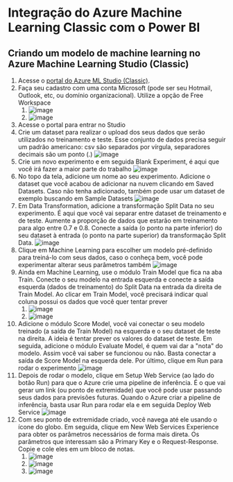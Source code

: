 # Integração do Azure Machine Learning Classic com o Power BI

## Criando um modelo de machine learning no Azure Machine Learning Studio (Classic)

1. Acesse o [portal do Azure ML Studio (Classic)](https://studio.azureml.net/).
2. Faça seu cadastro com uma conta Microsoft (pode ser seu Hotmail, Outlook, etc, ou domínio organizacional). Utilize a opção de Free Workspace
    1. ![image](https://user-images.githubusercontent.com/43036486/110165074-19d5a200-7dd1-11eb-8a18-7bcb6af4f241.png)
    2. ![image](https://user-images.githubusercontent.com/43036486/110165148-425d9c00-7dd1-11eb-86a6-426c2707be16.png)
3. Acesse o portal para entrar no Studio
4. Crie um dataset para realizar o upload dos seus dados que serão utilizados no treinamento e teste. Esse conjunto de dados precisa seguir um padrão americano: csv são separados por vírgula, separadores decimais são um ponto (.)
![image](https://user-images.githubusercontent.com/43036486/110165736-1abb0380-7dd2-11eb-8a35-d06820da162a.png)
5. Crie um novo experimento e em seguida Blank Experiment, é aqui que você irá fazer a maior parte do trabalho
![image](https://user-images.githubusercontent.com/43036486/110165854-4b9b3880-7dd2-11eb-977e-956341ce1dc5.png)
6. No topo da tela, adicione um nome ao seu experimento. Adicione o dataset que você acabou de adicionar na nuvem clicando em Saved Datasets. Caso não tenha adicionado, também pode usar um dataset de exemplo buscando em Sample Datasets
![image](https://user-images.githubusercontent.com/43036486/110166375-04617780-7dd3-11eb-8c86-77592b25f96d.png)
7. Em Data Transformation, adicione a transformação Split Data no seu experimento. É aqui que você vai separar entre dataset de treinamento e de teste. Aumente a proporção de dados que estarão em treinamento para algo entre 0.7 e 0.8. Conecte a saída (o ponto na parte inferior) do seu dataset à entrada (o ponto na parte superior) da transformação Split Data.
![image](https://user-images.githubusercontent.com/43036486/110166704-7e91fc00-7dd3-11eb-92bd-fa21209752fe.png)
8. Clique em Machine Learning para escolher um modelo pré-definido para treiná-lo com seus dados, caso o conheça bem, você pode experimentar alterar seus parâmetros também
![image](https://user-images.githubusercontent.com/43036486/110166998-e0526600-7dd3-11eb-9f00-d4ad7cda19c7.png)
9. Ainda em Machine Learning, use o módulo Train Model que fica na aba Train. Conecte o seu modelo na entrada esquerda e conecte a saída esquerda (dados de treinamento) do Split Data na entrada da direita de Train Model. Ao clicar em Train Model, você precisará indicar qual coluna possui os dados que você quer tentar prever
    1. ![image](https://user-images.githubusercontent.com/43036486/110167396-79817c80-7dd4-11eb-883f-07e7a79bc117.png)
    2. ![image](https://user-images.githubusercontent.com/43036486/110167599-bc435480-7dd4-11eb-9a9b-411ffad17e85.png)
10. Adicione o módulo Score Model, você vai conectar o seu modelo treinado (a saída de Train Model) na esquerda e o seu dataset de teste na direita. A ideia é tentar prever os valores do dataset de teste. Em seguida, adicione o módulo Evaluate Model, é quem vai dar a "nota" do modelo. Assim você vai saber se funcionou ou não. Basta conectar a saída de Score Model na esquerda dele. Por último, clique em Run para rodar o experimento
![image](https://user-images.githubusercontent.com/43036486/110168248-aa15e600-7dd5-11eb-94d0-7d62fc67864f.png)
11. Depois de rodar o modelo, clique em Setup Web Service (ao lado do botão Run) para que o Azure crie uma pipeline de inferência. É o que vai gerar um link (ou ponto de extremidade) que você pode usar passando seus dados para previsões futuras. Quando o Azure criar a pipeline de inferência, basta usar Run para rodar ela e em seguida Deploy Web Service
![image](https://user-images.githubusercontent.com/43036486/110324206-706ef600-7ff4-11eb-993c-590b94099e3d.png)
12. Com seu ponto de extremidade criado, você navega até ele usando o ícone do globo. Em seguida, clique em New Web Services Experience para obter os parâmetros necessários de forma mais direta. Os parâmetros que interessam são a Primary Key e o Request-Response. Copie e cole eles em um bloco de notas.
    1. ![image](https://user-images.githubusercontent.com/43036486/110324858-5255c580-7ff5-11eb-9e2e-6130eaa38dbe.png)
    2. ![image](https://user-images.githubusercontent.com/43036486/110325110-b24c6c00-7ff5-11eb-9891-5faa669460a2.png)
    3. ![image](https://user-images.githubusercontent.com/43036486/110325174-c728ff80-7ff5-11eb-977f-09418dbf7e34.png)
 


